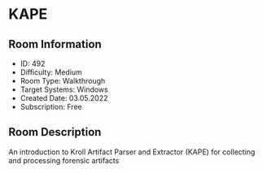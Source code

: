 ﻿# KAPE

## Room Information
- ID: 492
- Difficulty: Medium
- Room Type: Walkthrough
- Target Systems: Windows
- Created Date: 03.05.2022
- Subscription: Free

## Room Description
An introduction to Kroll Artifact Parser and Extractor (KAPE) for collecting and processing forensic artifacts
